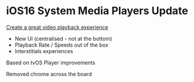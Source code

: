 #  iOS16 System Media Players Update

[Create a great video playback experience](https://developer.apple.com/videos/play/wwdc2022/10147/)

- New UI (centralised - not at the bottom)
- Playback Rate / Speeds out of the box
- Interstitials experiences

Based on tvOS Player improvements

Removed chrome across the board 

